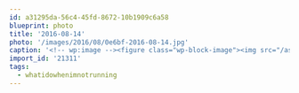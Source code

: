 ```yaml
---
id: a31295da-56c4-45fd-8672-10b1909c6a58
blueprint: photo
title: '2016-08-14'
photo: '/images/2016/08/0e6bf-2016-08-14.jpg'
caption: '<!-- wp:image --><figure class="wp-block-image"><img src="/assets/images/2016/08/0e6bf-2016-08-14.jpg" /></figure><!-- /wp:image --><!-- wp:paragraph --><p>Weekend projects #whatidowhenimnotrunning</p><!-- /wp:paragraph -->'
import_id: '21311'
tags:
  - whatidowhenimnotrunning
---
```

